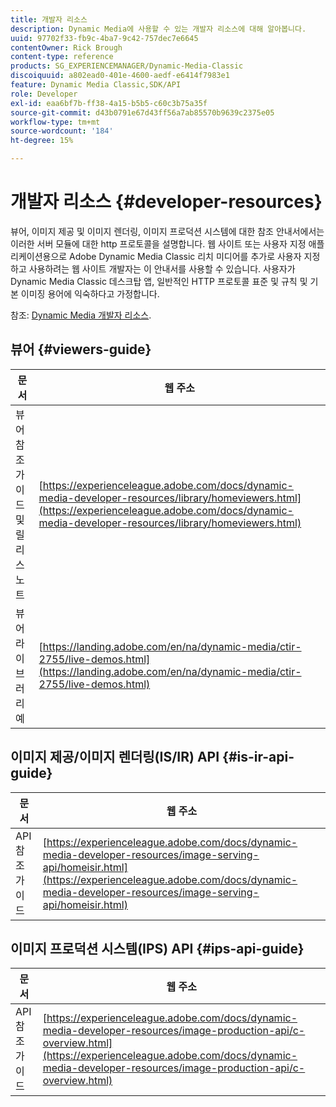 ```yaml
---
title: 개발자 리소스
description: Dynamic Media에 사용할 수 있는 개발자 리소스에 대해 알아봅니다.
uuid: 97702f33-fb9c-4ba7-9c42-757dec7e6645
contentOwner: Rick Brough
content-type: reference
products: SG_EXPERIENCEMANAGER/Dynamic-Media-Classic
discoiquuid: a802ead0-401e-4600-aedf-e6414f7983e1
feature: Dynamic Media Classic,SDK/API
role: Developer
exl-id: eaa6bf7b-ff38-4a15-b5b5-c60c3b75a35f
source-git-commit: d43b0791e67d43ff56a7ab85570b9639c2375e05
workflow-type: tm+mt
source-wordcount: '184'
ht-degree: 15%

---
```


# 개발자 리소스 {#developer-resources}

뷰어, 이미지 제공 및 이미지 렌더링, 이미지 프로덕션 시스템에 대한 참조 안내서에서는 이러한 서버 모듈에 대한 http 프로토콜을 설명합니다. 웹 사이트 또는 사용자 지정 애플리케이션용으로 Adobe Dynamic Media Classic 리치 미디어를 추가로 사용자 지정하고 사용하려는 웹 사이트 개발자는 이 안내서를 사용할 수 있습니다. 사용자가 Dynamic Media Classic 데스크탑 앱, 일반적인 HTTP 프로토콜 표준 및 규칙 및 기본 이미징 용어에 익숙하다고 가정합니다.

참조: [Dynamic Media 개발자 리소스](https://experienceleague.adobe.com/docs/dynamic-media-developer-resources.html).

## 뷰어 {#viewers-guide}

| 문서 | 웹 주소 |
| --- | --- |
| 뷰어 참조 가이드 및 릴리스 노트 | [https://experienceleague.adobe.com/docs/dynamic-media-developer-resources/library/homeviewers.html](https://experienceleague.adobe.com/docs/dynamic-media-developer-resources/library/homeviewers.html) |
| 뷰어 라이브러리 예 | [https://landing.adobe.com/en/na/dynamic-media/ctir-2755/live-demos.html](https://landing.adobe.com/en/na/dynamic-media/ctir-2755/live-demos.html) |

## 이미지 제공/이미지 렌더링(IS/IR) API {#is-ir-api-guide}

| 문서 | 웹 주소 |
| --- | --- |
| API 참조 가이드 | [https://experienceleague.adobe.com/docs/dynamic-media-developer-resources/image-serving-api/homeisir.html](https://experienceleague.adobe.com/docs/dynamic-media-developer-resources/image-serving-api/homeisir.html) |

## 이미지 프로덕션 시스템(IPS) API {#ips-api-guide}

| 문서 | 웹 주소 |
| --- | --- |
| API 참조 가이드 | [https://experienceleague.adobe.com/docs/dynamic-media-developer-resources/image-production-api/c-overview.html](https://experienceleague.adobe.com/docs/dynamic-media-developer-resources/image-production-api/c-overview.html) |

<!-- ## Image Authoring {#ia}

| Document| Web address |
| --- | --- |
| User Guide | Contact Adobe Dynamic Media Classic technical support for this documentation. |
| Release Notes | Contact Adobe Dynamic Media Classic technical support for this documentation. |

## Dynamic Media Classic API {#dmc-api}

| Document | Web address |
| --- | --- |
| API Reference Guide | Contact Adobe Dynamic Media Classic technical support for documentation. |
 -->










<!-- 

**Web-to-Print**

|Document|Web address|
|--- |--- |
|Reference Guide|[https://www.adobe.com/go/learn_s7_webtoprint_en](https://www.adobe.com/go/learn_s7_webtoprint_en)| 

-->
